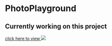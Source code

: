 # PhotoPlayground
 
 
 ## Currently working on this project
 
 <a href="https://vickyrules.github.io/PhotoPlayground/" > click here to view </a>
<img src="https://github.com/vickyrules/userContents/blob/65e5c509fe0711243fdc9a855b0b31219ee89aaa/45111-working-on-desktop.gif"/>
